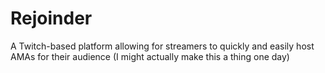 # Rejoinder
A Twitch-based platform allowing for streamers to quickly and easily host AMAs for their audience
(I might actually make this a thing one day)
